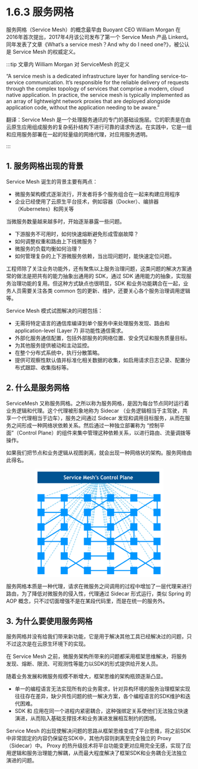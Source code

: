# 1.6.3 服务网格

服务网格（Service Mesh）的概念最早由 Buoyant CEO William Morgan 在2016年首次提出，2017年4月该公司发布了第一个 Service Mesh 产品 Linkerd。 同年发表了文章《What’s a service mesh？And why do I need one?》，被公认是 Service Mesh 的权威定义。

:::tip  文章内 William Morgan 对 ServiceMesh 的定义

“A service mesh is a dedicated infrastructure layer for handling service-to-service communication. It’s responsible for the reliable delivery of requests through the complex topology of services that comprise a modern, cloud native application. In practice, the service mesh is typically implemented as an array of lightweight network proxies that are deployed alongside application code, without the application needing to be aware.”

翻译：Service Mesh 是一个处理服务通讯的专门的基础设施层。它的职责是在由云原生应用组成服务的复杂拓扑结构下进行可靠的请求传送。在实践中，它是一组和应用服务部署在一起的轻量级的网络代理，对应用服务透明。

:::

## 1. 服务网格出现的背景

Service Mesh 诞生的背景主要有两点：

- 微服务架构模式逐渐流行，开发者将多个服务组合在一起来构建应用程序
- 企业已经使用了云原生平台技术，例如容器（Docker）、编排器（Kubernetes）和网关等

当微服务数量越来越多时，开始逐渐暴露一些问题。

- 下游服务不可用时，如何快速熔断避免形成雪崩故障？
- 如何调整权重和路由上下线微服务？
- 微服务的负载均衡如何治理？
- 如何管理复杂的上下游微服务依赖，当出现问题时，能快速定位问题。

工程师除了关注业务功能外，还有聚焦以上服务治理问题，这类问题的解决方案通常的做法是把共有的能力抽象出通用的 SDK，通过 SDK 通用能力的抽象，实现服务治理功能的复用。但这种方式缺点也很明显，SDK 和业务功能耦合在一起，业务人员需要关注各类 common 包的更新、维护，还要关心各个服务治理调用逻辑等。


Service Mesh 模式试图解决的问题包括：

- 无需将特定语言的通信库编译到单个服务中来处理服务发现、路由和 application-level (Layer 7) 非功能性通信需求。
- 外部化服务通信配置，包括外部服务的网络位置、安全凭证和服务质量目标。
- 为其他服务提供被动和主动监控。
- 在整个分布式系统中，执行分散策略。
- 提供可观察性默认值并标准化相关数据的收集，如启用请求日志记录、配置分布式跟踪、收集指标等。


## 2. 什么是服务网格

ServiceMesh 又称服务网格。之所以称为服务网格，是因为每台节点同时运行着业务逻辑和代理。这个代理被形象地称为 Sidecar （业务逻辑相当于主驾驶，共享一个代理相当于边车），服务之间通过 Sidecar 发现和调用目标服务，从而在服务之间形成一种网络状依赖关系。然后通过一种独立部署称为 “控制平面”（Control Plane）的组件来集中管理这种依赖关系，以进行路由、流量调拨等操作。

如果我们把节点和业务逻辑从视图剥离，就会出现一种网络状的架构。服务网络由此得名。


<div  align="center">
	<img src="../assets/service-mesh.jpeg" width = "350"  align=center />
</div>

服务网格本质是一种代理，请求在微服务之间调用的过程中增加了一层代理来进行路由，为了降低对微服务的侵入性，代理通过 Sidecar 形式运行，类似 Spring 的 AOP 概念，只不过切面增强不是在某段代码里，而是在统一的服务外。

## 3. 为什么要使用服务网格

服务网格并没有给我们带来新功能，它是用于解决其他工具已经解决过的问题，只不过这次是在云原生环境下的实现。

在 Service Mesh 之前，微服务架构所带来的问题都采用框架思维解决，将服务发现、熔断、限流、可观测性等能力以SDK的形式提供给开发人员。

随着业务发展和微服务规模不断增大，框架思维的架构瓶颈逐渐凸显。

- 单一的编程语言无法实现所有的业务需求，针对异构环境的服务治理框架实现往往存在差异，缺少共性问题的统一解决方案，各个编程语言的SDK维护和迭代困难。
- SDK 和 应用在同一个进程内紧密耦合，这种强绑定关系使他们无法独立快速演进，从而陷入基础支撑技术和业务演进发展相互制约的困境。

Service Mesh 的出现使解决问题的思路从框架思维变成了平台思维，将之前SDK中非常固定的内容仍保留在SDK中，其他内容则剥离至完全独立的 Proxy（Sidecar）中。 Proxy 的热升级技术将平台功能变更对应用完全无感，实现了应用逻辑和服务治理能力解耦，从而最大程度解决了框架SDK和业务耦合无法独立演进的问题。
